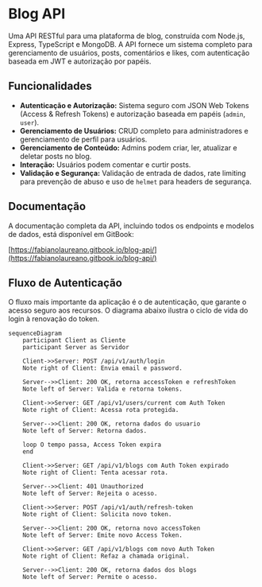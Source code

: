 # Blog API

Uma API RESTful para uma plataforma de blog, construída com Node.js, Express, TypeScript e MongoDB. A API fornece um sistema completo para gerenciamento de usuários, posts, comentários e likes, com autenticação baseada em JWT e autorização por papéis.

## Funcionalidades

- **Autenticação e Autorização:** Sistema seguro com JSON Web Tokens (Access & Refresh Tokens) e autorização baseada em papéis (`admin`, `user`).
- **Gerenciamento de Usuários:** CRUD completo para administradores e gerenciamento de perfil para usuários.
- **Gerenciamento de Conteúdo:** Admins podem criar, ler, atualizar e deletar posts no blog.
- **Interação:** Usuários podem comentar e curtir posts.
- **Validação e Segurança:** Validação de entrada de dados, rate limiting para prevenção de abuso e uso de `helmet` para headers de segurança.

## Documentação

A documentação completa da API, incluindo todos os endpoints e modelos de dados, está disponível em GitBook:

[https://fabianolaureano.gitbook.io/blog-api/](https://fabianolaureano.gitbook.io/blog-api/)

## Fluxo de Autenticação

O fluxo mais importante da aplicação é o de autenticação, que garante o acesso seguro aos recursos. O diagrama abaixo ilustra o ciclo de vida do login à renovação do token.

```mermaid
sequenceDiagram
    participant Client as Cliente
    participant Server as Servidor

    Client->>Server: POST /api/v1/auth/login
    Note right of Client: Envia email e password.

    Server-->>Client: 200 OK, retorna accessToken e refreshToken
    Note left of Server: Valida e retorna tokens.

    Client->>Server: GET /api/v1/users/current com Auth Token
    Note right of Client: Acessa rota protegida.

    Server-->>Client: 200 OK, retorna dados do usuario
    Note left of Server: Retorna dados.

    loop O tempo passa, Access Token expira
    end

    Client->>Server: GET /api/v1/blogs com Auth Token expirado
    Note right of Client: Tenta acessar rota.

    Server-->>Client: 401 Unauthorized
    Note left of Server: Rejeita o acesso.

    Client->>Server: POST /api/v1/auth/refresh-token
    Note right of Client: Solicita novo token.

    Server-->>Client: 200 OK, retorna novo accessToken
    Note left of Server: Emite novo Access Token.

    Client->>Server: GET /api/v1/blogs com novo Auth Token
    Note right of Client: Refaz a chamada original.

    Server-->>Client: 200 OK, retorna dados dos blogs
    Note left of Server: Permite o acesso.
```
